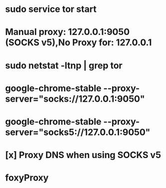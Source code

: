 
# sudo service tor start 
# Manual proxy: 127.0.0.1:9050 (SOCKS v5),No Proxy for: 127.0.0.1 
# sudo netstat -ltnp | grep tor
# google-chrome-stable --proxy-server="socks://127.0.0.1:9050"
# google-chrome-stable --proxy-server="socks5://127.0.0.1:9050"
# [x] Proxy DNS when using SOCKS v5
# foxyProxy
